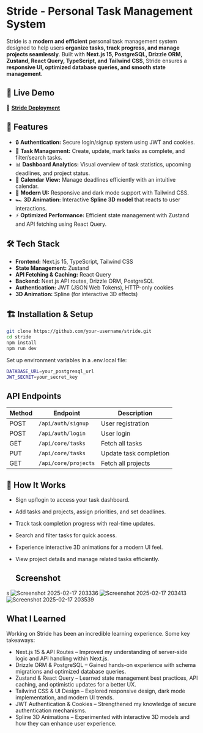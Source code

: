 # Stride - Personal Task Management System

Stride is a **modern and efficient** personal task management system designed to help users **organize tasks, track progress, and manage projects seamlessly**. Built with **Next.js 15, PostgreSQL, Drizzle ORM, Zustand, React Query, TypeScript, and Tailwind CSS**, Stride ensures a **responsive UI, optimized database queries, and smooth state management**. 

## 🚀 Live Demo
🔗 **[Stride Deployment](https://stride-cyan.vercel.app/)**

## 📌 Features
- 🔒 **Authentication:** Secure login/signup system using JWT and cookies.  
- 📝 **Task Management:** Create, update, mark tasks as complete, and filter/search tasks.  
- 📊 **Dashboard Analytics:** Visual overview of task statistics, upcoming deadlines, and project status.  
- 📅 **Calendar View:** Manage deadlines efficiently with an intuitive calendar.   
- 🎨 **Modern UI:** Responsive and dark mode support with Tailwind CSS.  
- 🏎️ **3D Animation:** Interactive **Spline 3D model** that reacts to user interactions.  
- ⚡ **Optimized Performance:** Efficient state management with Zustand and API fetching using React Query.  

## 🛠️ Tech Stack
- **Frontend:** Next.js 15, TypeScript, Tailwind CSS  
- **State Management:** Zustand  
- **API Fetching & Caching:** React Query  
- **Backend:** Next.js API routes, Drizzle ORM, PostgreSQL  
- **Authentication:** JWT (JSON Web Tokens), HTTP-only cookies  
- **3D Animation:** Spline (for interactive 3D effects)  

## 🏗️ Installation & Setup
```bash
git clone https://github.com/your-username/stride.git
cd stride
npm install
npm run dev

```
Set up environment variables in a .env.local file:

```bash
DATABASE_URL=your_postgresql_url
JWT_SECRET=your_secret_key

```

## API Endpoints

| Method | Endpoint            | Description              |
|--------|---------------------|--------------------------|
| POST   | `/api/auth/signup`  | User registration       |
| POST   | `/api/auth/login`   | User login              |
| GET    | `/api/core/tasks`   | Fetch all tasks         |
| PUT    | `/api/core/tasks`   | Update task completion  |
| GET    | `/api/core/projects` | Fetch all projects     |


## 🎯 How It Works
- Sign up/login to access your task dashboard.
- Add tasks and projects, assign priorities, and set deadlines.
- Track task completion progress with real-time updates.
- Search and filter tasks for quick access.
- Experience interactive 3D animations for a modern UI feel.
- View project details and manage related tasks efficiently.

  ## Screenshot
 
s
  ![Screenshot 2025-02-17 203336](https://github.com/user-attachments/assets/682e4c4d-42db-4841-a35a-b9f5fc6d42ac)
![Screenshot 2025-02-17 203413](https://github.com/user-attachments/assets/4b21bfbb-2e77-495b-aa1d-15ece678185a)
![Screenshot 2025-02-17 203539](https://github.com/user-attachments/assets/889269d6-aae9-4306-b3f3-0a3a64e36079)

 ## What I Learned
Working on Stride has been an incredible learning experience. Some key takeaways:

- Next.js 15 & API Routes – Improved my understanding of server-side logic and API handling within Next.js.
- Drizzle ORM & PostgreSQL – Gained hands-on experience with schema migrations and optimized database queries.
- Zustand & React Query – Learned state management best practices, API caching, and optimistic updates for a better UX.
- Tailwind CSS & UI Design – Explored responsive design, dark mode implementation, and modern UI trends.
- JWT Authentication & Cookies – Strengthened my knowledge of secure authentication mechanisms.
- Spline 3D Animations – Experimented with interactive 3D models and how they can enhance user experience.





